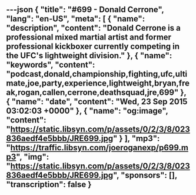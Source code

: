 ---json
{
  "title": "#699 - Donald Cerrone",
  "lang": "en-US",
  "meta": [
    {
      "name": "description",
      "content": "Donald Cerrone is a professional mixed martial artist and former professional kickboxer currently competing in the UFC's lightweight division."
    },
    {
      "name": "keywords",
      "content": "podcast,donald,championship,fighting,ufc,ultimate,joe,party,experience,lightweight,bryan,freak,rogan,callen,cerrone,deathsquad,jre,699"
    },
    {
      "name": "date",
      "content": "Wed, 23 Sep 2015 03:02:03 +0000"
    },
    {
      "name": "og:image",
      "content": "https://static.libsyn.com/p/assets/0/2/3/8/023836aedf4e5bbb/JRE699.jpg"
    }
  ],
  "mp3": "https://traffic.libsyn.com/joeroganexp/p699.mp3",
  "img": "https://static.libsyn.com/p/assets/0/2/3/8/023836aedf4e5bbb/JRE699.jpg",
  "sponsors": [],
  "transcription": false
}
---
<episode-header />

<timemark seconds="0" />

<transcribe-call-to-action />

<episode-footer />